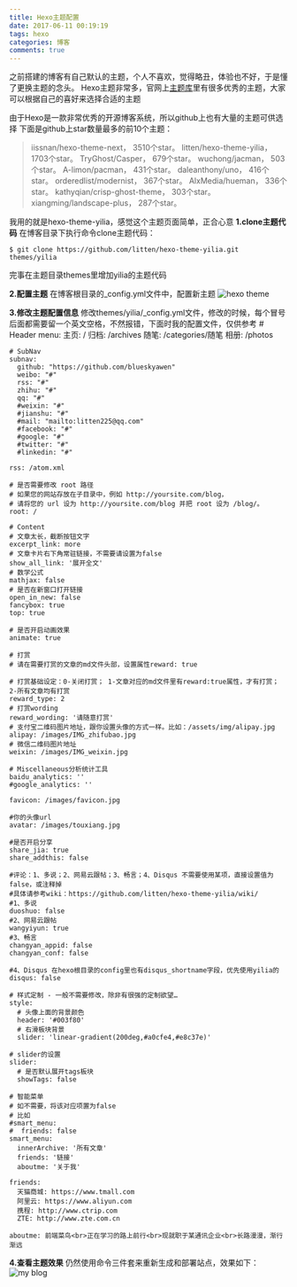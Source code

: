 ```yaml
---
title: Hexo主题配置
date: 2017-06-11 00:19:19
tags: hexo
categories: 博客
comments: true
---
```

之前搭建的博客有自己默认的主题，个人不喜欢，觉得略丑，体验也不好，于是懂了更换主题的念头。
Hexo主题非常多，官网上[主题库](https://hexo.io/themes/)里有很多优秀的主题，大家可以根据自己的喜好来选择合适的主题
<!--more-->
由于Hexo是一款非常优秀的开源博客系统，所以github上也有大量的主题可供选择
下面是github上star数量最多的前10个主题：
> iissnan/hexo-theme-next， 3510个star。
litten/hexo-theme-yilia， 1703个star。
TryGhost/Casper， 679个star。
wuchong/jacman， 503个star。
A-limon/pacman， 431个star。
daleanthony/uno， 416个star。
orderedlist/modernist， 367个star。
AlxMedia/hueman， 336个star。
kathyqian/crisp-ghost-theme， 303个star。
xiangming/landscape-plus， 287个star。

我用的就是hexo-theme-yilia，感觉这个主题页面简单，正合心意
**1.clone主题代码**
在博客目录下执行命令clone主题代码：

    $ git clone https://github.com/litten/hexo-theme-yilia.git themes/yilia
完事在主题目录themes里增加yilia的主题代码

**2.配置主题**
在博客根目录的_config.yml文件中，配置新主题
![hexo theme](/images/2017-06-11-hexo-theme.png)

**3.修改主题配置信息**
修改themes/yilia/_config.yml文件，修改的时候，每个冒号后面都需要留一个英文空格，不然报错，下面时我的配置文件，仅供参考
    # Header
    menu:
      主页: /
      归档: /archives
      随笔: /categories/随笔
      相册: /photos

    # SubNav
    subnav:
      github: "https://github.com/blueskyawen"
      weibo: "#"
      rss: "#"
      zhihu: "#"
      qq: "#"
      #weixin: "#"
      #jianshu: "#"
      #mail: "mailto:litten225@qq.com"
      #facebook: "#"
      #google: "#"
      #twitter: "#"
      #linkedin: "#"

    rss: /atom.xml

    # 是否需要修改 root 路径
    # 如果您的网站存放在子目录中，例如 http://yoursite.com/blog，
    # 请将您的 url 设为 http://yoursite.com/blog 并把 root 设为 /blog/。
    root: /

    # Content
    # 文章太长，截断按钮文字
    excerpt_link: more
    # 文章卡片右下角常驻链接，不需要请设置为false
    show_all_link: '展开全文'
    # 数学公式
    mathjax: false
    # 是否在新窗口打开链接
    open_in_new: false
    fancybox: true
    top: true

    # 是否开启动画效果
    animate: true

    # 打赏
    # 请在需要打赏的文章的md文件头部，设置属性reward: true

    # 打赏基础设定：0-关闭打赏； 1-文章对应的md文件里有reward:true属性，才有打赏； 2-所有文章均有打赏
    reward_type: 2
    # 打赏wording
    reward_wording: '请随意打赏'
    # 支付宝二维码图片地址，跟你设置头像的方式一样。比如：/assets/img/alipay.jpg
    alipay: /images/IMG_zhifubao.jpg
    # 微信二维码图片地址
    weixin: /images/IMG_weixin.jpg

    # Miscellaneous分析统计工具
    baidu_analytics: ''
    #google_analytics: ''

    favicon: /images/favicon.jpg

    #你的头像url
    avatar: /images/touxiang.jpg

    #是否开启分享
    share_jia: true
    share_addthis: false

    #评论：1、多说；2、网易云跟帖；3、畅言；4、Disqus 不需要使用某项，直接设置值为false，或注释掉
    #具体请参考wiki：https://github.com/litten/hexo-theme-yilia/wiki/
    #1、多说
    duoshuo: false
    #2、网易云跟帖
    wangyiyun: true
    #3、畅言
    changyan_appid: false
    changyan_conf: false

    #4、Disqus 在hexo根目录的config里也有disqus_shortname字段，优先使用yilia的
    disqus: false

    # 样式定制 - 一般不需要修改，除非有很强的定制欲望…
    style:
      # 头像上面的背景颜色
      header: '#003f80'
      # 右滑板块背景
      slider: 'linear-gradient(200deg,#a0cfe4,#e8c37e)'

    # slider的设置
    slider:
      # 是否默认展开tags板块
      showTags: false

    # 智能菜单
    # 如不需要，将该对应项置为false
    # 比如
    #smart_menu:
    #  friends: false
    smart_menu:
      innerArchive: '所有文章'
      friends: '链接'
      aboutme: '关于我'

    friends:
      天猫商城: https://www.tmall.com
      阿里云: https://www.aliyun.com
      携程: http://www.ctrip.com
      ZTE: http://www.zte.com.cn

    aboutme: 前端菜鸟<br>正在学习的路上前行<br>现就职于某通讯企业<br>长路漫漫，渐行渐远

**4.查看主题效果**
仍然使用命令三件套来重新生成和部署站点，效果如下：
![my blog](/images/2017-06-11-myblok.png)